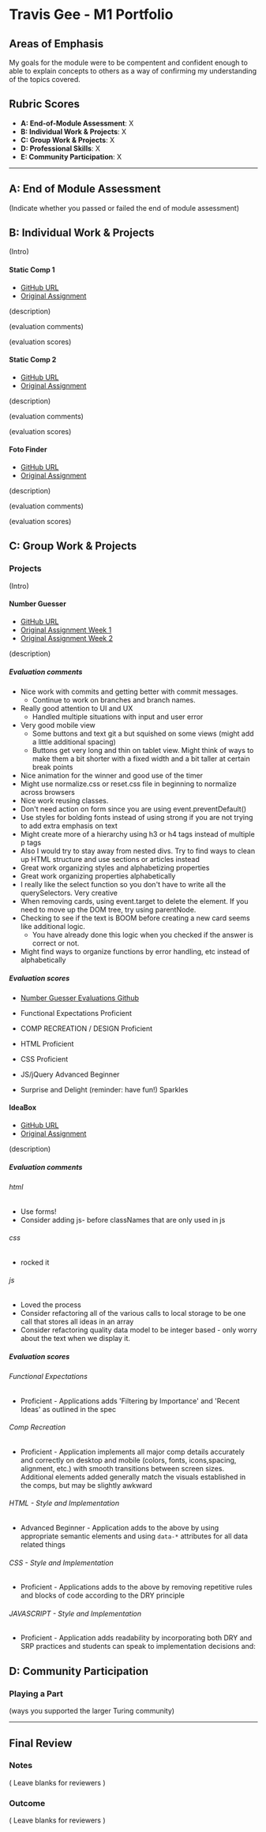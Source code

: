 # Travis Gee - M1 Portfolio

## Areas of Emphasis

My goals for the module were to be compentent and confident enough to able to explain concepts to others as a way of confirming my understanding of the topics covered.

## Rubric Scores

* **A: End-of-Module Assessment**: X
* **B: Individual Work & Projects**: X
* **C: Group Work & Projects**: X
* **D: Professional Skills**: X
* **E: Community Participation**: X

-----------------------

## A: End of Module Assessment

(Indicate whether you passed or failed the end of module assessment)


## B: Individual Work & Projects

(Intro)

#### Static Comp 1

* [GitHub URL](https://github.com/geet084/tg-comp-challenge-1)
* [Original Assignment](http://frontend.turing.io/projects/m1-static-comp-1.html)

(description)

(evaluation comments)

(evaluation scores)

#### Static Comp 2

* [GitHub URL](https://github.com/geet084/tg-comp-challenge-2)
* [Original Assignment](http://frontend.turing.io/projects/m1-static-comp-2.html)

(description)

(evaluation comments)

(evaluation scores)

#### Foto Finder

* [GitHub URL](https://github.com/geet084/foto-finder)
* [Original Assignment](http://frontend.turing.io/projects/foto-finder-final.html)

(description)

(evaluation comments)

(evaluation scores)


## C: Group Work & Projects

### Projects

(Intro)

#### Number Guesser

* [GitHub URL]()
* [Original Assignment Week 1](http://frontend.turing.io/projects/number-guesser-doubles-wk1.html)
* [Original Assignment Week 2](http://frontend.turing.io/projects/number-guesser-doubles-wk2.html)

(description)

##### Evaluation comments

* Nice work with commits and getting better with commit messages.
  * Continue to work on branches and branch names.
* Really good attention to UI and UX 
  * Handled multiple situations with input and user error
* Very good mobile view
  * Some buttons and text git a but squished on some views (might add a little additional spacing)
  * Buttons get very long and thin on tablet view.  Might think of ways to make them a bit shorter with a fixed width and a bit taller at certain break points
* Nice animation for the winner and good use of the timer
* Might use normalize.css or reset.css file in beginning to normalize across browsers
* Nice work reusing classes.  
* Don't need action on form since you are using event.preventDefault()
* Use styles for bolding fonts instead of using strong if you are not trying to add extra emphasis on text
* Might create more of a hierarchy using h3 or h4 tags instead of multiple p tags
* Also I would try to stay away from nested divs.  Try to find ways to clean up HTML structure and use sections or articles instead
* Great work organizing styles and alphabetizing properties
* Great work organizing properties alphabetically
* I really like the select function so you don't have to write all the querySelectors.  Very creative
* When removing cards, using event.target to delete the element.  If you need to move up the DOM tree, try using parentNode.
* Checking to see if the text is BOOM before creating a new card seems like additional logic.
  * You have already done this logic when you checked if the answer is correct or not.
* Might find ways to organize functions by error handling, etc instead of alphabetically

##### Evaluation scores
* [Number Guesser Evaluations Github](https://github.com/geet084/front-end-submissions-public/blob/master/1810/mod-1/number-guesser/jeo-travis.md)

* Functional Expectations
 Proficient
* COMP RECREATION / DESIGN
 Proficient  
* HTML
 Proficient  
* CSS
 Proficient  
* JS/jQuery
 Advanced Beginner  
* Surprise and Delight (reminder: have fun!)
 Sparkles  



#### IdeaBox

* [GitHub URL](https://github.com/ericweissman/idea-box)
* [Original Assignment](http://frontend.turing.io/projects/ideabox-triples.html)


(description)

##### Evaluation comments

###### html
* Use forms!
* Consider adding js- before classNames that are only used in js

###### css
* rocked it

###### js
* Loved the process
* Consider refactoring all of the various calls to local storage to be one call
  that stores all ideas in an array
* Consider refactoring quality data model to be integer based - only worry about
  the text when we display it.
  
##### Evaluation scores

###### Functional Expectations

*  Proficient - Applications adds 'Filtering by Importance' and 'Recent Ideas' as outlined in the spec

###### Comp Recreation

*  Proficient - Application implements all major comp details accurately and correctly on desktop and mobile (colors, fonts, icons,spacing, alignment,  etc.) with smooth transitions between screen sizes. Additional elements added generally match the visuals established in the comps, but may be slightly awkward

###### HTML - Style and Implementation

*  Advanced Beginner - Application adds to the above by using appropriate semantic elements and using `data-*` attributes for all data related things

###### CSS - Style and Implementation

*  Proficient - Applications adds to the above by removing repetitive rules and blocks of code according to the DRY principle

###### JAVASCRIPT - Style and Implementation

*  Proficient - Application adds readability by incorporating both DRY and SRP practices and students can speak to implementation decisions and:



## D: Community Participation

### Playing a Part

(ways you supported the larger Turing community)

------------------

## Final Review

### Notes

( Leave blanks for reviewers )

### Outcome

( Leave blanks for reviewers )
